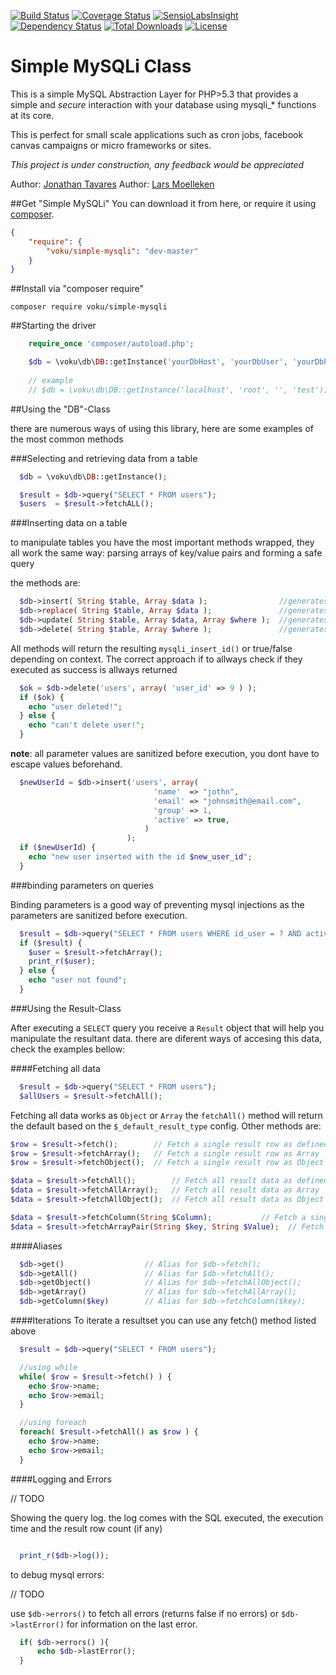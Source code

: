 [![Build Status](https://travis-ci.org/voku/simple-mysqli.svg?branch=master)](https://travis-ci.org/voku/simple-mysqli)
[![Coverage Status](https://coveralls.io/repos/voku/simple-mysqli/badge.svg)](https://coveralls.io/r/voku/simple-mysqli)
[![SensioLabsInsight](https://insight.sensiolabs.com/projects/f1ad7660-6b85-4e1e-a7a3-8489b96b64f8/mini.png)](https://insight.sensiolabs.com/projects/f1ad7660-6b85-4e1e-a7a3-8489b96b64f8)
[![Dependency Status](https://www.versioneye.com/php/voku:simple-mysqli/dev-master/badge.svg)](https://www.versioneye.com/php/voku:simple-mysqli/dev-master)
[![Total Downloads](https://poser.pugx.org/voku/simple-mysqli/downloads.svg)](https://packagist.org/packages/voku/simple-mysqli)
[![License](https://poser.pugx.org/voku/simple-mysqli/license.svg)](https://packagist.org/packages/voku/simple-mysqli)


Simple MySQLi Class
===================


This is a simple MySQL Abstraction Layer for PHP>5.3 that provides a simple and _secure_ interaction with your database using mysqli_* functions at its core.

This is perfect for small scale applications such as cron jobs, facebook canvas campaigns or micro frameworks or sites.

_This project is under construction, any feedback would be appreciated_

Author: [Jonathan Tavares](https://github.com/entomb)
Author: [Lars Moelleken](http://github.com/voku)


##Get "Simple MySQLi"
You can download it from here, or require it using [composer](https://packagist.org/packages/voku/simple-mysqli).
```json
{
    "require": {
		"voku/simple-mysqli": "dev-master"
	}
}
```

##Install via "composer require"
```shell
composer require voku/simple-mysqli
```


##Starting the driver

```php
    require_once 'composer/autoload.php';

    $db = \voku\db\DB::getInstance('yourDbHost', 'yourDbUser', 'yourDbPassword', 'yourDbName');
    
    // example
    // $db = \voku\db\DB::getInstance('localhost', 'root', '', 'test');

```



##Using the "DB"-Class

there are numerous ways of using this library, here are some examples of the most common methods

###Selecting and retrieving data from a table

```php
  $db = \voku\db\DB::getInstance();

  $result = $db->query("SELECT * FROM users");
  $users  = $result->fetchALL();
```

###Inserting data on a table

to manipulate tables you have the most important methods wrapped,
they all work the same way: parsing arrays of key/value pairs and forming a safe query

the methods are:
```php
  $db->insert( String $table, Array $data );                //generates an INSERT query
  $db->replace( String $table, Array $data );               //generates an INSERT OR UPDATE query
  $db->update( String $table, Array $data, Array $where );  //generates an UPDATE query
  $db->delete( String $table, Array $where );               //generates a DELETE query
```

All methods will return the resulting `mysqli_insert_id()` or true/false depending on context.
The correct approach if to allways check if they executed as success is allways returned

```php
  $ok = $db->delete('users', array( 'user_id' => 9 ) );
  if ($ok) {
    echo "user deleted!";
  } else {
    echo "can't delete user!";
  }
```

**note**: all parameter values are sanitized before execution, you dont have to escape values beforehand.

```php
  $newUserId = $db->insert('users', array(
                                'name'  => "jothn",
                                'email' => "johnsmith@email.com",
                                'group' => 1,
                                'active' => true,
                              )
                          );
  if ($newUserId) {
    echo "new user inserted with the id $new_user_id";
  }
```


###binding parameters on queries

Binding parameters is a good way of preventing mysql injections as the parameters are sanitized before execution.

```php
  $result = $db->query("SELECT * FROM users WHERE id_user = ? AND active = ? LIMIT 1",array(11,1));
  if ($result) {
    $user = $result->fetchArray();
    print_r($user);
  } else {
    echo "user not found";
  }
```

###Using the Result-Class

After executing a `SELECT` query you receive a `Result` object that will help you manipulate the resultant data.
there are diferent ways of accesing this data, check the examples bellow:

####Fetching all data
```php
  $result = $db->query("SELECT * FROM users");
  $allUsers = $result->fetchAll();
```
Fetching all data works as `Object` or `Array` the `fetchAll()` method will return the default based on the `$_default_result_type` config.
Other methods are:

```php
$row = $result->fetch();        // Fetch a single result row as defined by the config (Array or Object)
$row = $result->fetchArray();   // Fetch a single result row as Array
$row = $result->fetchObject();  // Fetch a single result row as Object

$data = $result->fetchAll();        // Fetch all result data as defined by the config (Array or Object)
$data = $result->fetchAllArray();   // Fetch all result data as Array
$data = $result->fetchAllObject();  // Fetch all result data as Object

$data = $result->fetchColumn(String $Column);           // Fetch a single column in a 1 dimention Array
$data = $result->fetchArrayPair(String $key, String $Value);  // Fetch data as a key/value pair Array.

```
####Aliases
```php
  $db->get()                  // Alias for $db->fetch();
  $db->getAll()               // Alias for $db->fetchAll();
  $db->getObject()            // Alias for $db->fetchAllObject();
  $db->getArray()             // Alias for $db->fetchAllArray();
  $db->getColumn($key)        // Alias for $db->fetchColumn($key);
```

####Iterations
To iterate a resultset you can use any fetch() method listed above

```php
  $result = $db->query("SELECT * FROM users");

  //using while
  while( $row = $result->fetch() ) {
    echo $row->name;
    echo $row->email;
  }

  //using foreach
  foreach( $result->fetchAll() as $row ) {
    echo $row->name;
    echo $row->email;
  }

```

####Logging and Errors

// TODO

Showing the query log. the log comes with the SQL executed, the execution time and the result row count (if any)
```php

  print_r($db->log());

```

to debug mysql errors:

// TODO

use `$db->errors()` to fetch all errors (returns false if no errors) or `$db->lastError()` for information on the last error.

```php
  if( $db->errors() ){
      echo $db->lastError();
  }
```




